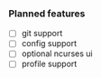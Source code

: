 ### Planned features
- [ ] git support
- [ ] config support
- [ ] optional ncurses ui
- [ ] profile support
